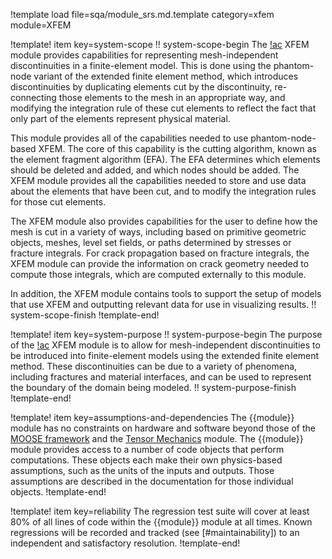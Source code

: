 !template load file=sqa/module_srs.md.template category=xfem module=XFEM

!template! item key=system-scope
!! system-scope-begin
The [!ac](MOOSE) XFEM module provides capabilities for representing mesh-independent discontinuities in a finite-element model. This is done using the phantom-node variant of the extended finite element method, which introduces discontinuities by duplicating elements cut by the discontinuity, re-connecting those elements to the mesh in an appropriate way, and modifying the integration rule of these cut elements to reflect the fact that only part of the elements represent physical material.

This module provides all of the capabilities needed to use phantom-node-based XFEM. The core of this capability is the cutting algorithm, known as the element fragment algorithm (EFA). The EFA determines which elements should be deleted and added, and which nodes should be added. The XFEM module provides all the capabilities needed to store and use data about the elements that have been cut, and to modify the integration rules for those cut elements.

The XFEM module also provides capabilities for the user to define how the mesh is cut in a variety of ways, including based on primitive geometric objects, meshes, level set fields, or paths determined by stresses or fracture integrals. For crack propagation based on fracture integrals, the XFEM module can provide the information on crack geometry needed to compute those integrals, which are computed externally to this module. 

In addition, the XFEM module contains tools to support the setup of models that use XFEM and outputting relevant data for use in visualizing results.
!! system-scope-finish
!template-end!

!template! item key=system-purpose
!! system-purpose-begin
The purpose of the [!ac](MOOSE) XFEM module is to allow for mesh-independent discontinuities to be introduced into finite-element models using the extended finite element method. These discontinuities can be due to a variety of phenomena, including fractures and material interfaces, and can be used to represent the boundary of the domain being modeled.
!! system-purpose-finish
!template-end!

!template! item key=assumptions-and-dependencies
The {{module}} module has no constraints on hardware and software beyond those of the [MOOSE framework](framework_srs.md#assumptions-and-dependencies) and the [Tensor Mechanics](tensor_mechanics:tensor_mechanics_srs.md#assumptions-and-dependencies) module.
The {{module}} module provides access to a number of code objects that perform computations. These objects each make their own physics-based assumptions, such as the units of the inputs and outputs. Those assumptions are described in the documentation for those individual objects.
!template-end!

!template! item key=reliability
The regression test suite will cover at least 80% of all lines of code within the {{module}}
module at all times. Known regressions will be recorded and tracked (see [#maintainability]) to an
independent and satisfactory resolution.
!template-end!
